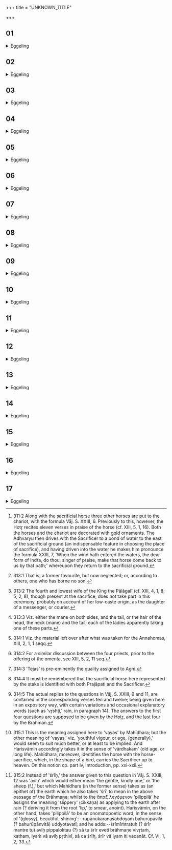 +++
title = "UNKNOWN_TITLE"

+++


##  01
<details><summary>Eggeling</summary>

1. [He puts the horse to the chariot [^egg_792] with Vāj. S. XXIII, 5], 'They harness the ruddy bay,

[^egg_792]: 311:2 Along with the sacrificial horse three other horses are put to the chariot, with the formula Vāj. S. XXIII, 6. Previously to this, however, the Hotr̥ recites eleven verses in praise of the horse (cf. XIII, 5, 1, 16). Both the horses and the chariot are decorated  with gold ornaments. The Adhvaryu then drives with the Sacrificer to a pond of water to the east of the sacrificial ground (an indispensable feature in choosing the place of sacrifice), and having driven into the water he makes him pronounce the formula XXIII, 7, 'When the wind hath entered the waters, the dear form of Indra, do thou, singer of praise, make that horse come back to us by that path;' whereupon they return to the sacrificial ground.

moving (round the moveless: the lights shine in the heavens);'--the ruddy bay, doubtless, is yonder sun: it is yonder sun he harnesses for him, for the gaining of the heavenly world.
</details>

##  02
<details><summary>Eggeling</summary>

2. Concerning this they say, 'Surely, the sacrifice goes from him whose beast, when brought up, goes elsewhere than the vedi (altar-ground).' [Let him, therefore, mutter Vāj. S. XXIII, 7,] 'Singer of praise, make that horse come back to us by that path!'--the singer of praise, doubtless, is Vāyu (the wind) it is him he thereby places for him (the Sacrificer) on the other side, and so it does not go beyond that.
</details>

##  03
<details><summary>Eggeling</summary>

3. But, indeed, fiery mettle and energy, cattle, and prosperity depart from him who offers the Aśvamedha.
</details>

##  04
<details><summary>Eggeling</summary>

4. With (Vāj. S. XXIII, 8), 'May the Vasus anoint thee with the Gāyatra metre!' the queen consort anoints (the forepart of the unharnessed horse);--ghee is fiery mettle, and the Gāyatrī also is fiery mettle: two kinds of fiery mettle he thus bestows together on him (the Sacrificer).
</details>

##  05
<details><summary>Eggeling</summary>

5. With, 'May the Rudras anoint thee with the Traishṭubha metre!' the (king's) favourite wife anoints (the middle part):--ghee is fiery mettle, and the Trishṭubh is energy: both fiery

mettle and energy he thus bestows together on him.
</details>

##  06
<details><summary>Eggeling</summary>

6. With, 'May the Ādityas anoint thee with the Jāgata metre!' a discarded wife [^egg_793] (of the king) anoints (the hindpart);--ghee is fiery mettle, and the Jagatī is cattle: both fiery mettle and cattle he thus bestows together on him.

[^egg_793]: 313:1 That is, a former favourite, but now neglected; or, according to others, one who has borne no son.
</details>

##  07
<details><summary>Eggeling</summary>

7. It is the wives [^egg_794] that anoint (the horse), for they to wit, (many) wives--are a form of prosperity (or social eminence): it is thus prosperity he confers on him (the Sacrificer), and neither fiery spirit, nor energy, nor cattle, nor prosperity pass away from him.

[^egg_794]: 313:2 The fourth and lowest wife of the King the Pālāgalī (cf. XIII, 4, 1, 8; 5, 2, 8), though present at the sacrifice, does not take part in this ceremony, probably on account of her low-caste origin, as the daughter of a messenger, or courier.
</details>

##  08
<details><summary>Eggeling</summary>

8. But even as some of the offering-material may get spilled before it is offered, so (part of) the victim is here spilled in that the hair of it when wetted comes off. When they (the wives) weave pearls (into the mane and tail) they gather up its hair. They are made of gold: the significance of this has been explained. A hundred and one pearls they weave into (the hair of) each part [^egg_795]; for man has a life of a hundred (years), and his own self (or body) is the one hundred and first: in vital power, in the self, he establishes himself. They weave them in (each) with (one of) the (sacred utterings) relating to Prajāpati, 'Būḥ! bhuvaḥ! svar (earth, air,

[^egg_795]: 313:3 Viz. either the mane on both sides, and the tail, or the hair of the head, the neck (mane) and the tail; each of the ladies apparently taking one of these parts.

heaven)!' for the horse is sacred to Prajāpati: with its own deity he thus supplies it. With, 'Parched grain, or parched groats?--in grain-food and in food from the cow'--he takes down the remaining food [^egg_796] (from the cart) for the horse: he thereby makes the (king's) people eaters of food (prosperous);--'eat ye, gods, this food! eat thou, Prajāpati, this food!' he thereby supplies the people with food.

[^egg_796]: 314:1 Viz. the material left over after what was taken for the Annahomas, XIII, 2, 1, 1 seqq.
</details>

##  09
<details><summary>Eggeling</summary>

9. Verily, fiery spirit and spiritual lustre pass away from him who performs the Aśvamedha. The Hotr̥ and the Brahman engage in a Brahmodya [^egg_797] (theological discussion); for the Hotr̥ relates to Agni, and the Brahman (priest) to Br̥haspati, Br̥haspati being the Brahman (n.): fiery spirit [^egg_798] and spiritual lustre he thus bestows together on him. With the (central) sacrificial stake between them, they discourse together; for the stake is the Sacrificer [^egg_799]: he thus encompasses the Sacrificer on both sides with fiery spirit and spiritual lustre.

[^egg_797]: 314:2 For a similar discussion between the four priests, prior to the offering of the omenta, see XIII, 5, 2, 11 seq.

[^egg_798]: 314:3 'Tejas' is pre-eminently the quality assigned to Agni.

[^egg_799]: 314:4 It must be remembered that the sacrificial horse here represented by the stake is identified with both Prajāpati and the Sacrificer.
</details>

##  10
<details><summary>Eggeling</summary>

10. [The Brahman asks,  Vāj. S. XXIII, 9,] 'Who is it that walketh singly?'--it is yonder sun, doubtless, that walks singly [^egg_800], and he is spiritual

[^egg_800]: 314:5 The actual replies to the questions in Vāj. S. XXIII, 9 and 11, are contained in the corresponding verses ten and twelve; being given here in an expository way, with certain variations and  occasional explanatory words (such as 'vr̥shṭi,' rain, in paragraph 14). The answers to the first four questions are supposed to be given by the Hotr̥, and the last four by the Brahman.

lustre: spiritual lustre the two (priests) thus bestow on him.
</details>

##  11
<details><summary>Eggeling</summary>

11. 'Who is it that is born again?'--it is the moon, doubtless, that is born again (and -again): vitality they thus bestow on him.
</details>

##  12
<details><summary>Eggeling</summary>

12. 'What is the remedy for cold?'--the remedy for cold, doubtless, is Agni '(fire): fiery spirit they thus bestow on him.
</details>

##  13
<details><summary>Eggeling</summary>

13. 'And what is the great vessel?'--the great vessel, doubtless, is this (terrestrial) world: on this earth he thus establishes himself.
</details>

##  14
<details><summary>Eggeling</summary>

14. [The Hotr̥ asks the Brahman, Vāj. S. XXIII, 11,] 'What was the first conception?'--the first conception, doubtless, was the sky, rain: the sky, rain, he thus secures for himself.
</details>

##  15
<details><summary>Eggeling</summary>

15. 'Who was the great bird [^egg_801]?'--the great bird, doubtless, was the horse:. vital power he thus secures for himself.

[^egg_801]: 315:1 This is the meaning assigned here to 'vayas' by Mahīdhara; but the other meaning of 'vayas,' viz. 'youthful vigour, or age, (generally),' would seem to suit much better, or at least to be implied. And Harisvāmin accordingly takes it in the sense of 'vārdhakam' (old age, or long life). Mahīdhara, moreover, identifies the horse with the horse-sacrifice, which, in the shape of a bird, carries the Sacrificer up to heaven. On this notion cp. part iv, introduction, pp. xxi-xxii.
</details>

##  16
<details><summary>Eggeling</summary>

16. 'Who was the smooth one?'--the smooth one (pilippilā), doubtless, was beauty (śrī [^egg_802]): beauty he thus secures for himself.

[^egg_802]: 315:2 Instead of 'śrīḥ,' the answer given to this question in Vāj. S. XXIII, 12 was 'aviḥ' which would either mean 'the gentle, kindly one,' or 'the sheep (f.),' but which Mahīdhara (in the former sense)  takes as (an epithet of) the earth which he also takes 'śrī' to mean in the above passage of the Brāhmaṇa; whilst to the ἅπαξ λεγόμενον 'pilippilā' he assigns the meaning 'slippery' (cikkaṇa) as applying to the earth after rain (? deriving it from the root 'lip,' to smear, anoint). Harisvāmin, on the other hand, takes 'pilippilā' to be an onomatopoetic word, in the sense of '(glossy), beautiful, shining':--rūpānukaranaśabdoyaṁ bahurūpāvilā (? bahurūpānvitā) uddyotavatī; and he adds:--śrīmīṁtratuḥ (? śrīr mantre tu) aviḥ pippaloktau (?) sā tu śrīr eveti brāhmaṇe vivr̥taṁ, katham, iyaṁ vā aviḥ pr̥thivī, sā ca śrīḥ, śrīr vā iyam iti vacanāt. Cf. VI, 1, 2, 33.
</details>

##  17
<details><summary>Eggeling</summary>

17. 'Who was the tawny one?'--the two tawny ones, doubtless, are the day and the night [^sbe44089.htmegg_803]: in the day and night he thus establishes himself.
</details>